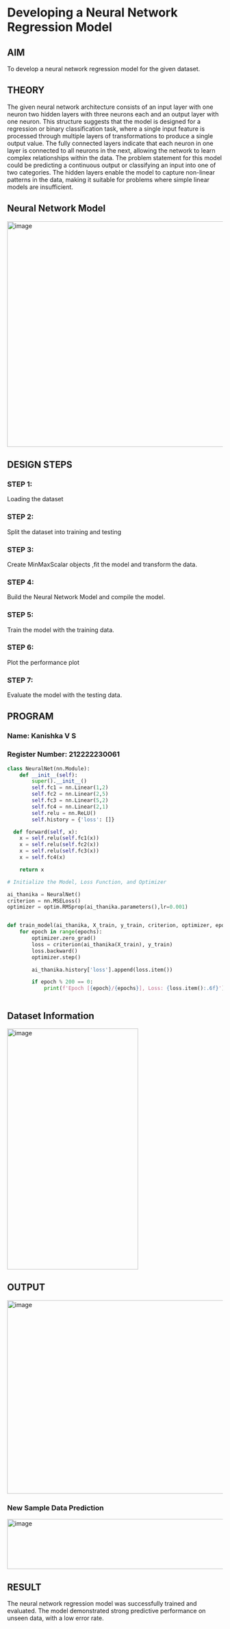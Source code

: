 # Developing a Neural Network Regression Model

## AIM

To develop a neural network regression model for the given dataset.

## THEORY

The given neural network architecture consists of an input layer with one neuron two hidden layers with three neurons each and an output layer with one neuron. This structure suggests that the model is designed for a regression or binary classification task, where a single input feature is processed through multiple layers of transformations to produce a single output value. The fully connected layers indicate that each neuron in one layer is connected to all neurons in the next, allowing the network to learn complex relationships within the data. The problem statement for this model could be predicting a continuous output or classifying an input into one of two categories. The hidden layers enable the model to capture non-linear patterns in the data, making it suitable for problems where simple linear models are insufficient.

## Neural Network Model

<img width="773" height="527" alt="image" src="https://github.com/user-attachments/assets/51723f55-32c2-439d-b5b4-7a8298fc9a24" />


## DESIGN STEPS

### STEP 1:

Loading the dataset

### STEP 2:

Split the dataset into training and testing

### STEP 3:

Create MinMaxScalar objects ,fit the model and transform the data.

### STEP 4:

Build the Neural Network Model and compile the model.

### STEP 5:

Train the model with the training data.

### STEP 6:

Plot the performance plot

### STEP 7:

Evaluate the model with the testing data.

## PROGRAM
### Name: Kanishka V S
### Register Number: 212222230061
```python
class NeuralNet(nn.Module):
    def __init__(self):
        super().__init__()
        self.fc1 = nn.Linear(1,2)
        self.fc2 = nn.Linear(2,5)
        self.fc3 = nn.Linear(5,2)
        self.fc4 = nn.Linear(2,1)
        self.relu = nn.ReLU()
        self.history = {'loss': []}

  def forward(self, x):
    x = self.relu(self.fc1(x))
    x = self.relu(self.fc2(x))
    x = self.relu(self.fc3(x))
    x = self.fc4(x)

    return x

# Initialize the Model, Loss Function, and Optimizer

ai_thanika = NeuralNet()
criterion = nn.MSELoss()
optimizer = optim.RMSprop(ai_thanika.parameters(),lr=0.001)


def train_model(ai_thanika, X_train, y_train, criterion, optimizer, epochs=2000):
    for epoch in range(epochs):
        optimizer.zero_grad()
        loss = criterion(ai_thanika(X_train), y_train)
        loss.backward()
        optimizer.step()

        ai_thanika.history['loss'].append(loss.item())

        if epoch % 200 == 0:
            print(f'Epoch [{epoch}/{epochs}], Loss: {loss.item():.6f}')



```
## Dataset Information

<img width="306" height="563" alt="image" src="https://github.com/user-attachments/assets/9bbbee87-4e6c-4cdf-80f7-da4cb9834db3" />


## OUTPUT

<img width="663" height="452" alt="image" src="https://github.com/user-attachments/assets/b9a8dd3c-8771-429a-aeb8-8c5db682e043" />


### New Sample Data Prediction

<img width="733" height="117" alt="image" src="https://github.com/user-attachments/assets/c89a0218-7208-45cb-a9ec-32d2afd06850" />


## RESULT

The neural network regression model was successfully trained and evaluated. The model demonstrated strong predictive performance on unseen data, with a low error rate.
